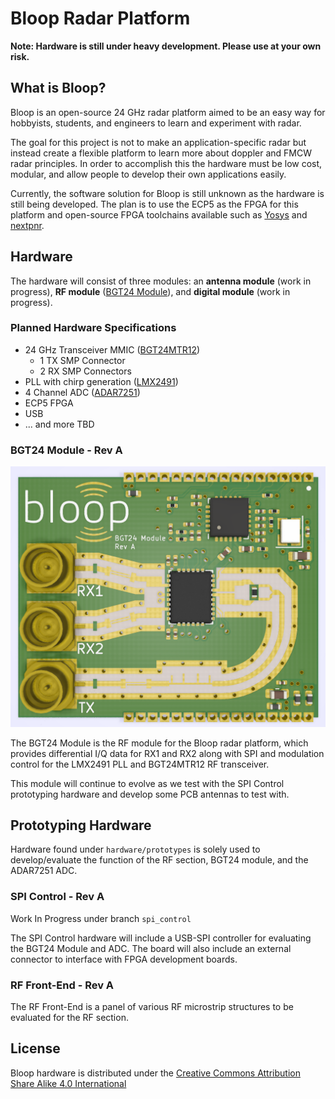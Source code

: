 # Bloop Radar Platform

**Note: Hardware is still under heavy development. Please use at your own risk.**

## What is Bloop?
Bloop is an open-source 24 GHz radar platform aimed to be an easy way for hobbyists, students, and engineers to learn and experiment with radar. 

The goal for this project is not to make an application-specific radar but instead create a flexible platform to learn more about doppler and FMCW radar principles. In order to accomplish this the hardware must be low cost, modular, and allow people to develop their own applications easily. 

Currently, the software solution for Bloop is still unknown as the hardware is still being developed. The plan is to use the ECP5 as the FPGA for this platform and open-source FPGA toolchains available such as [Yosys](https://github.com/YosysHQ/yosys) and [nextpnr](https://github.com/YosysHQ/nextpnr).

## Hardware
The hardware will consist of three modules: an **antenna module** (work in progress), **RF module** ([BGT24 Module](#bgt24-module---rev-a)), and **digital module** (work in progress).


### Planned Hardware Specifications 
* 24 GHz Transceiver MMIC ([BGT24MTR12](https://www.infineon.com/cms/en/product/sensor/radar-image-sensors/radar-sensors/radar-sensors-for-consumer-and-iot/bgt24mtr12/?redirId=117670))
  * 1 TX SMP Connector
  * 2 RX SMP Connectors
* PLL with chirp generation ([LMX2491](http://www.ti.com/product/LMX2491))
* 4 Channel ADC ([ADAR7251](https://www.analog.com/en/products/adar7251.html#))
* ECP5 FPGA
* USB
* ... and more TBD

### BGT24 Module - Rev A
![BGT24_Module_3drender](hardware/rf/outputs/BGT24_Module_3drender.png)  

The BGT24 Module is the RF module for the Bloop radar platform, which provides differential I/Q data for RX1 and RX2 along with SPI and modulation control for the LMX2491 PLL and BGT24MTR12 RF transceiver. 

This module will continue to evolve as we test with the SPI Control prototyping hardware and develop some PCB antennas to test with.  

## Prototyping Hardware
Hardware found under `hardware/prototypes` is solely used to develop/evaluate the function of the RF section, BGT24 module, and the ADAR7251 ADC.

### SPI Control - Rev A
Work In Progress under branch `spi_control`  

The SPI Control hardware will include a USB-SPI controller for evaluating the BGT24 Module and ADC. The board will also include an external connector to interface with FPGA development boards.

### RF Front-End - Rev A
The RF Front-End is a panel of various RF microstrip structures to be evaluated for the RF section.


## License
Bloop hardware is distributed under the [Creative Commons Attribution Share Alike 4.0 International](LICENSE.txt)
